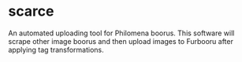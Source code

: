 # scarce

An automated uploading tool for Philomena boorus. This software will scrape other image boorus and then upload images to Furbooru after applying tag transformations.
